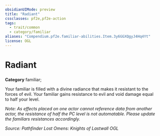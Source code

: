```yaml
---
obsidianUIMode: preview
title: "Radiant"
cssclasses: pf2e,pf2e-action
tags:
  - trait/common
  - category/familiar
aliases: "Compendium.pf2e.familiar-abilities.Item.3y6GGXQgyJ4Hq4Yt"
license: OGL
---
```

# Radiant

### 

**Category** familiar; 




Your familiar is filled with a divine radiance that makes it resistant to the forces of evil. Your familiar gains resistance to evil and void damage equal to half your level.

_Note: As effects placed on one actor cannot reference data from another actor, the resistance of half the PC level is not automatable. Please update the familiars resistances accordingly._

*Source: Pathfinder Lost Omens: Knights of Lastwall*
*OGL*
